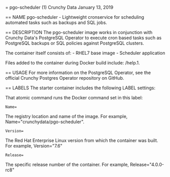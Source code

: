 = pgo-scheduler (1)
Crunchy Data
January 13, 2019

== NAME
pgo-scheduler - Lightweight cronservice for scheduling automated tasks such as backups and SQL 
jobs.

== DESCRIPTION
The pgo-scheduler image works in conjunction with Crunchy Data's PostgreSQL Operator to execute cron 
based tasks such as PostgreSQL backups or SQL policies against PostgreSQL clusters.

The container itself consists of:
    - RHEL7 base image
    - Scheduler application

Files added to the container during Docker build include: /help.1.

== USAGE
For more information on the PostgreSQL Operator, see the official Crunchy Postgres Operator repository on GitHub.

== LABELS
The starter container includes the following LABEL settings:

That atomic command runs the Docker command set in this label:

`Name=`

The registry location and name of the image. For example, Name="crunchydata/pgo-scheduler".

`Version=`

The Red Hat Enterprise Linux version from which the container was built. For example, Version="7.6"

`Release=`

The specific release number of the container. For example, Release="4.0.0-rc8"
